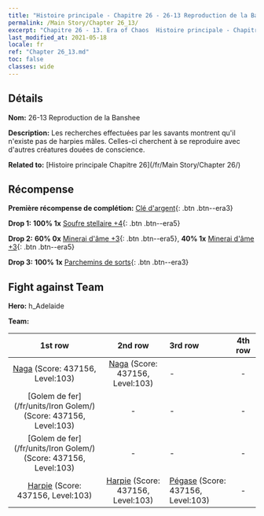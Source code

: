 ```yaml
---
title: "Histoire principale - Chapitre 26 - 26-13 Reproduction de la Banshee"
permalink: /Main Story/Chapter 26_13/
excerpt: "Chapitre 26 - 13. Era of Chaos  Histoire principale - Chapitre 26_13. 26-13 Reproduction de la Banshee"
last_modified_at: 2021-05-18
locale: fr
ref: "Chapter 26_13.md"
toc: false
classes: wide
---
```


## Détails

 **Nom:** 26-13 Reproduction de la Banshee

 **Description:** Les recherches effectuées par les savants montrent qu'il n'existe pas de harpies mâles. Celles-ci cherchent à se reproduire avec d'autres créatures douées de conscience.

 **Related to:** [Histoire principale Chapitre 26](/fr/Main Story/Chapter 26/)

## Récompense

 **Première récompense de complétion:** [Clé d'argent](/ItemsFR/con_693/){: .btn .btn--era3}

 **Drop 1:** **100% 1x** [Soufre stellaire +4](/ItemsFR/mat_92/){: .btn .btn--era5}

 **Drop 2:** **60% 0x** [Minerai d'âme +3](/ItemsFR/mat_82/){: .btn .btn--era5}, **40% 1x** [Minerai d'âme +3](/ItemsFR/mat_82/){: .btn .btn--era5}

 **Drop 3:** **100% 1x** [Parchemins de sorts](/ItemsFR/con_694/){: .btn .btn--era3}


## Fight against Team
 **Hero:** h_Adelaide

 **Team:**


  | 1st row | 2nd row | 3rd row | 4th row |
  |:----:|:----:|:----|:----:|
  | [Naga](/fr/units/Naga/) (Score: 437156, Level:103)  | [Naga](/fr/units/Naga/) (Score: 437156, Level:103)  | - | - |
  | [Golem de fer](/fr/units/Iron Golem/) (Score: 437156, Level:103)  | - | - | - |
  | [Golem de fer](/fr/units/Iron Golem/) (Score: 437156, Level:103)  | - | - | - |
  | [Harpie](/fr/units/Harpy/) (Score: 437156, Level:103)  | [Harpie](/fr/units/Harpy/) (Score: 437156, Level:103)  | [Pégase](/fr/units/Pegasus/) (Score: 437156, Level:103)  | - |


